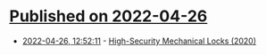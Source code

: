 # [Published on 2022-04-26](index.md)

* [2022-04-26, 12:52:11](https://news.ycombinator.com/item?id=31166843) - [High-Security Mechanical Locks (2020)](https://swiftsilentdeadly.com/high-security-mechanical-locks/)
